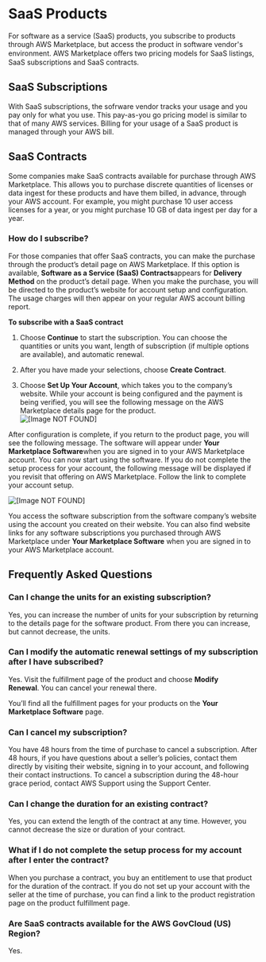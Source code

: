 # SaaS Products<a name="buyer-saas-products"></a>

 For software as a service \(SaaS\) products, you subscribe to products through AWS Marketplace, but access the product in software vendor's environment\. AWS Marketplace oﬀers two pricing models for SaaS listings, SaaS subscriptions and SaaS contracts\. 

## SaaS Subscriptions<a name="saas-subscriptions"></a>

 With SaaS subscriptions, the sofrware vendor tracks your usage and you pay only for what you use\. This pay\-as\-you go pricing model is similar to that of many AWS services\. Billing for your usage of a SaaS product is managed through your AWS bill\. 

## SaaS Contracts<a name="buyer-saas-contracts"></a>

 Some companies make SaaS contracts available for purchase through AWS Marketplace\. This allows you to purchase discrete quantities of licenses or data ingest for these products and have them billed, in advance, through your AWS account\. For example, you might purchase 10 user access licenses for a year, or you might purchase 10 GB of data ingest per day for a year\. 

### How do I subscribe?<a name="how-do-i-subscribe"></a>

For those companies that offer SaaS contracts, you can make the purchase through the product’s detail page on AWS Marketplace\. If this option is available, **Software as a Service \(SaaS\) Contracts**appears for **Delivery Method** on the product’s detail page\. When you make the purchase, you will be directed to the product’s website for account setup and configuration\. The usage charges will then appear on your regular AWS account billing report\.

**To subscribe with a SaaS contract**

1.  Choose **Continue** to start the subscription\. You can choose the quantities or units you want, length of subscription \(if multiple options are available\), and automatic renewal\. 

1.  After you have made your selections, choose **Create Contract**\. 

1.  Choose **Set Up Your Account**, which takes you to the company’s website\. While your account is being configured and the payment is being verified, you will see the following message on the AWS Marketplace details page for the product\.    
![\[Image NOT FOUND\]](http://docs.aws.amazon.com/marketplace/latest/buyerguide/images/saas-contracts-subscribe-04.png)

 After configuration is complete, if you return to the product page, you will see the following message\. The software will appear under **Your Marketplace Software**when you are signed in to your AWS Marketplace account\. You can now start using the software\. If you do not complete the setup process for your account, the following message will be displayed if you revisit that offering on AWS Marketplace\. Follow the link to complete your account setup\.  

![\[Image NOT FOUND\]](http://docs.aws.amazon.com/marketplace/latest/buyerguide/images/saas-contracts-subscribe-05.png)

You access the software subscription from the software company’s website using the account you created on their website\. You can also find website links for any software subscriptions you purchased through AWS Marketplace under **Your Marketplace Software** when you are signed in to your AWS Marketplace account\. 

## Frequently Asked Questions<a name="buyer-saas-contracts-frequently-asked-questions"></a>

### Can I change the units for an existing subscription?<a name="can-i-change-the-units-for-an-existing-subscription"></a>

 Yes, you can increase the number of units for your subscription by returning to the details page for the software product\. From there you can increase, but cannot decrease, the units\. 

### Can I modify the automatic renewal settings of my subscription after I have subscribed?<a name="can-i-modify-the-automatic-renewal-settings-of-my-subscription-after-i-have-subscribed"></a>

 Yes\. Visit the fulfillment page of the product and choose **Modify Renewal**\. You can cancel your renewal there\. 

 You’ll find all the fulfillment pages for your products on the **Your Marketplace Software** page\. 

### Can I cancel my subscription?<a name="can-i-cancel-my-subscription"></a>

 You have 48 hours from the time of purchase to cancel a subscription\. After 48 hours, if you have questions about a seller’s policies, contact them directly by visiting their website, signing in to your account, and following their contact instructions\. To cancel a subscription during the 48\-hour grace period, contact AWS Support using the Support Center\. 

### Can I change the duration for an existing contract?<a name="can-i-change-the-duration-for-an-existing-contract"></a>

 Yes, you can extend the length of the contract at any time\. However, you cannot decrease the size or duration of your contract\. 

### What if I do not complete the setup process for my account after I enter the contract?<a name="what-if-i-do-not-complete-the-setup-process-for-my-account-after-i-enter-the-contract"></a>

 When you purchase a contract, you buy an entitlement to use that product for the duration of the contract\. If you do not set up your account with the seller at the time of purchase, you can find a link to the product registration page on the product fulfillment page\. 

### Are SaaS contracts available for the AWS GovCloud \(US\) Region?<a name="is-saas-contract-available-for-the-aws-govcloud-us-region"></a>

 Yes\. 